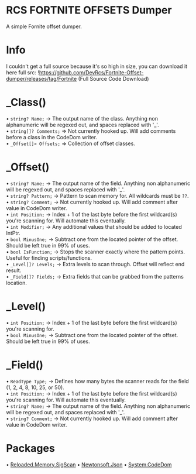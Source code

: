 # RCS FORTNITE OFFSETS Dumper
A simple Fornite offset dumper.


# Info
I couldn't get a full source because it's so high in size, you can download it here full src: !https://github.com/DevRcs/Fortnite-Offset-dumper/releases/tag/Fortnite (Full Source Code Download)

# _Class()
• `string? Name;` -> The output name of the class. Anything non alphanumeric will be regexed out, and spaces replaced with '_'.
<br> • `string[]? Comments;` => Not currently hooked up. Will add comments before a class in the CodeDom writer.
<br> • `_Offset[]> Offsets;` => Collection of offset classes.

# _Offset()
• `string? Name;` -> The output name of the field. Anything non alphanumeric will be regexed out, and spaces replaced with '_'.
<br> • `string? Pattern;` -> Pattern to scan memory for. All wildcards must be `??`.
<br> • `string? Comment;` -> Not currently hooked up. Will add comment after value in CodeDom writer.
<br> • `int Position;` -> Index + 1 of the last byte before the first wildcard(s) you're scanning for. Will automate this eventually.
<br> • `int Modifier;` -> Any additional values that should be added to located IntPtr.
<br> • `bool MinusOne;` -> Subtract one from the located pointer of the offset. Should be left true in 99% of uses.
<br> • `bool IsFunction;` -> Stops the scanner exactly where the pattern points. Useful for finding scripts/functions.
<br> • `_Level[]? Levels;` -> Extra levels to scan through. Offset will reflect end result.
<br> • `_Field[]? Fields;` -> Extra fields that can be grabbed from the patterns location.

# _Level()
• `int Position;` -> Index + 1 of the last byte before the first wildcard(s) you're scanning for.
<br> • `bool MinusOne;` -> Subtract one from the located pointer of the offset. Should be left true in 99% of uses.

# _Field()
• `ReadType Type;` -> Defines how many bytes the scanner reads for the field (1, 2, 4, 8, 10, 25, or 50).
<br> • `int Position;` -> Index + 1 of the last byte before the first wildcard(s) you're scanning for. Will automate this eventually.
<br> • `string? Name;` -> The output name of the field. Anything non alphanumeric will be regexed out, and spaces replaced with '_'.
<br> • `string? Comment;` -> Not currently hooked up. Will add comment after value in CodeDom writer.

# Packages
• [Reloaded.Memory.SigScan](https://www.nuget.org/packages/Reloaded.Memory.Sigscan/1.2.1) •  [Newtonsoft.Json](https://www.nuget.org/packages/Newtonsoft.Json/13.0.1) • [System.CodeDom](https://www.nuget.org/packages/System.CodeDom/6.0.0)
